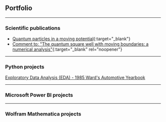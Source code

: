 ## Portfolio

---


### Scientific publications

- [Quantum particles in a moving potential](https://iopscience.iop.org/article/10.1088/1402-4896/ab80e6/meta){:target="_blank"}
- [Comment to: "The quantum square well with moving boundaries: a numerical analysis"](https://arxiv.org/abs/1810.11350){:target="_blank" rel="noopener"}

---

### Python projects

[Exploratory Data Analysis (EDA) - 1985 Ward's Automotive Yearbook](https://github.com/MiguelAhumada/MiguelAhumada.github.io/blob/main/python/Automobile/Automobile.md)



---

### Microsoft Power BI projects


---

### Wolfram Mathematica projects
